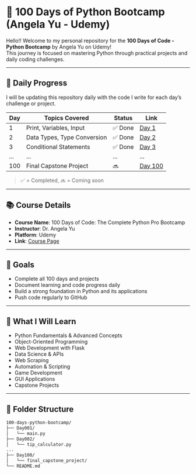# 🚀 100 Days of Python Bootcamp (Angela Yu - Udemy)

Hello!!
Welcome to my personal repository for the **100 Days of Code - Python Bootcamp** by Angela Yu on Udemy!  
This journey is focused on mastering Python through practical projects and daily coding challenges.

---

## 📅 Daily Progress

I will be updating this repository daily with the code I write for each day’s challenge or project.

| Day | Topics Covered | Status | Link |
|-----|----------------|--------|------|
| 1   | Print, Variables, Input | ✅ Done | [Day 1](./Day001) |
| 2   | Data Types, Type Conversion | ✅ Done | [Day 2](./Day002) |
| 3   | Conditional Statements | ✅ Done | [Day 3](./Day003) |
| ... | ... | ... | ... |
| 100 | Final Capstone Project | 🔜 | [Day 100](./Day100) |

> ✅ = Completed, 🔜 = Coming soon

---

## 📚 Course Details

- **Course Name**: 100 Days of Code: The Complete Python Pro Bootcamp
- **Instructor**: Dr. Angela Yu
- **Platform**: Udemy
- **Link**: [Course Page](https://www.udemy.com/course/100-days-of-code/)

---

## 📌 Goals

- Complete all 100 days and projects
- Document learning and code progress daily
- Build a strong foundation in Python and its applications
- Push code regularly to GitHub

---

## 🧠 What I Will Learn

- Python Fundamentals & Advanced Concepts
- Object-Oriented Programming
- Web Development with Flask
- Data Science & APIs
- Web Scraping
- Automation & Scripting
- Game Development
- GUI Applications
- Capstone Projects

---

## 📂 Folder Structure

```bash
100-days-python-bootcamp/
├── Day001/
│   └── main.py
├── Day002/
│   └── tip_calculator.py
...
├── Day100/
│   └── final_capstone_project/
└── README.md
